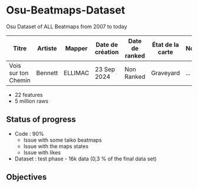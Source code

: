 # Osu-Beatmaps-Dataset
Osu Dataset of ALL Beatmaps from 2007 to today 

| Titre                | Artiste   | Mapper   | Date de création | Date de ranked | État de la carte | Nominator | Genre | Langue | Playcount | Likes | Length | BPM | Circle Count | Slider Count | Circle Size | HP Drain | Accuracy | Approach Rate | Star Rating | Game Mode | URL | Difficultés |
|----------------------|-----------|----------|------------------|----------------|------------------|-----------|-------|--------|-----------|-------|--------|-----|--------------|--------------|-------------|----------|----------|---------------|-------------|-----------|-----|-------------|
| Vois sur ton Chemin | Bennett   | ELLIMAC  | 23 Sep 2024     | Non Ranked     | Graveyard        | ...         | Other | French | 54        | 0     | 2:54   | 220 | 578          | 196          | 4           | 5        | 8        | 9             | 6.27        | osu!     | https://osu.ppy.sh/beatmapsets/2254185  | Insane      |



- 22 features 
- 5 million raws

## Status of progress
- Code : 90%
    - Issue with some taiko beatmaps
    - Issue with the maps states
    - Issue with likes
- Dataset : test phase - 16k data (0,3 %  of the final data set)

## Objectives 
